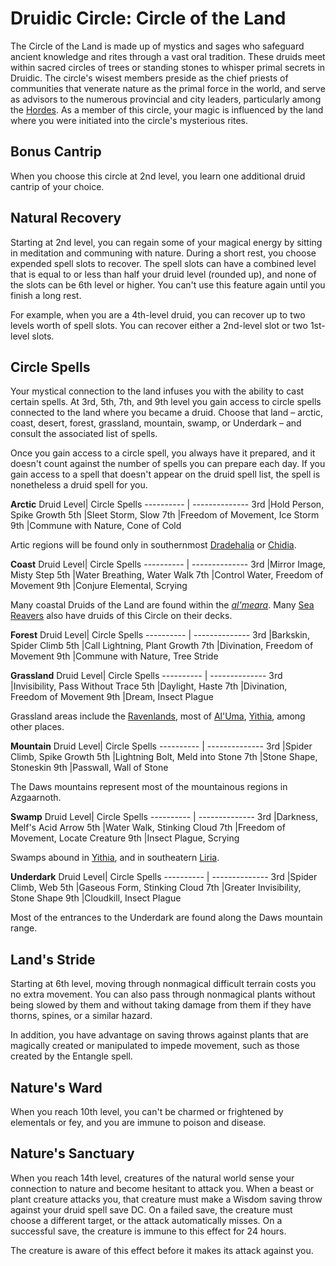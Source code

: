 # Druidic Circle: Circle of the Land
The Circle of the Land is made up of mystics and sages who safeguard ancient knowledge and rites through a vast oral tradition. These druids meet within sacred circles of trees or standing stones to whisper primal secrets in Druidic. The circle's wisest members preside as the chief priests of communities that venerate nature as the primal force in the world, and serve as advisors to the numerous provincial and city leaders, particularly among the [Hordes](/Races/Hordes.md). As a member of this circle, your magic is influenced by the land where you were initiated into the circle's mysterious rites.

## Bonus Cantrip
When you choose this circle at 2nd level, you learn one additional druid cantrip of your choice.

## Natural Recovery
Starting at 2nd level, you can regain some of your magical energy by sitting in meditation and communing with nature. During a short rest, you choose expended spell slots to recover. The spell slots can have a combined level that is equal to or less than half your druid level (rounded up), and none of the slots can be 6th level or higher. You can't use this feature again until you finish a long rest.

For example, when you are a 4th-level druid, you can recover up to two levels worth of spell slots. You can recover either a 2nd-level slot or two 1st-level slots.

## Circle Spells
Your mystical connection to the land infuses you with the ability to cast certain spells. At 3rd, 5th, 7th, and 9th level you gain access to circle spells connected to the land where you became a druid. Choose that land – arctic, coast, desert, forest, grassland, mountain, swamp, or Underdark – and consult the associated list of spells.

Once you gain access to a circle spell, you always have it prepared, and it doesn't count against the number of spells you can prepare each day. If you gain access to a spell that doesn't appear on the druid spell list, the spell is nonetheless a druid spell for you.

**Arctic**
Druid Level|	Circle Spells
---------- | --------------
3rd	|Hold Person, Spike Growth
5th	|Sleet Storm, Slow
7th	|Freedom of Movement, Ice Storm
9th	|Commune with Nature, Cone of Cold

Artic regions will be found only in southernmost [Dradehalia](/Nations/Dradehalia.md) or [Chidia](/Geography/Chidia.md).

**Coast**
Druid Level|	Circle Spells
---------- | --------------
3rd	|Mirror Image, Misty Step
5th	|Water Breathing, Water Walk
7th	|Control Water, Freedom of Movement
9th	|Conjure Elemental, Scrying

Many coastal Druids of the Land are found within the [*al'meara*](/Cultures/AlUma.md). Many [Sea Reavers](/Organizations/MercCompanies/SeaReavers.md) also have druids of this Circle on their decks.

**Forest**
Druid Level|	Circle Spells
---------- | --------------
3rd	|Barkskin, Spider Climb
5th	|Call Lightning, Plant Growth
7th	|Divination, Freedom of Movement
9th	|Commune with Nature, Tree Stride

**Grassland**
Druid Level|	Circle Spells
---------- | --------------
3rd	|Invisibility, Pass Without Trace
5th	|Daylight, Haste
7th	|Divination, Freedom of Movement
9th	|Dream, Insect Plague

Grassland areas include the [Ravenlands](/Geography/Ravenlands.md), most of [Al'Uma](/Geography/AlUma.md), [Yithia](/Geography/Yithia.md), among other places.

**Mountain**
Druid Level|	Circle Spells
---------- | --------------
3rd	|Spider Climb, Spike Growth
5th	|Lightning Bolt, Meld into Stone
7th	|Stone Shape, Stoneskin
9th	|Passwall, Wall of Stone

The Daws mountains represent most of the mountainous regions in Azgaarnoth.

**Swamp**
Druid Level|	Circle Spells
---------- | --------------
3rd	|Darkness, Melf's Acid Arrow
5th	|Water Walk, Stinking Cloud
7th	|Freedom of Movement, Locate Creature
9th	|Insect Plague, Scrying

Swamps abound in [Yithia](/Geography/Yithia.md), and in southeatern [Liria](/Nations/Liria.md).

**Underdark**
Druid Level|	Circle Spells
---------- | --------------
3rd	|Spider Climb, Web
5th	|Gaseous Form, Stinking Cloud
7th	|Greater Invisibility, Stone Shape
9th	|Cloudkill, Insect Plague

Most of the entrances to the Underdark are found along the Daws mountain range.

## Land's Stride
Starting at 6th level, moving through nonmagical difficult terrain costs you no extra movement. You can also pass through nonmagical plants without being slowed by them and without taking damage from them if they have thorns, spines, or a similar hazard.

In addition, you have advantage on saving throws against plants that are magically created or manipulated to impede movement, such as those created by the Entangle spell.

## Nature's Ward
When you reach 10th level, you can't be charmed or frightened by elementals or fey, and you are immune to poison and disease.

## Nature's Sanctuary
When you reach 14th level, creatures of the natural world sense your connection to nature and become hesitant to attack you. When a beast or plant creature attacks you, that creature must make a Wisdom saving throw against your druid spell save DC. On a failed save, the creature must choose a different target, or the attack automatically misses. On a successful save, the creature is immune to this effect for 24 hours.

The creature is aware of this effect before it makes its attack against you.
